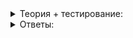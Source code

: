 <details>
<summary>Теория + тестирование:</summary>

# Scan-алгоритмы

Не все алгоритмы легко разложить на map и reduce, но это не означает, что их нельзя распараллелить. Разберём один из них —  [`partial_sum`](https://en.cppreference.com/w/cpp/algorithm/partial_sum). Можно сказать, что он обобщает функцию  `accumulate`, вычисляя не только сумму или минимум всех элементов, но и сумму на любом префиксе — начале массива.

Как и  `accumulate`, алгоритм  `partial_sum`  даёт слишком жёсткие гарантии на порядок вычислений. Поэтому его версии, поддерживающие параллельность, называются по-другому. Более того, появляется две версии, соответствующие двум способам вычисления таких префиксных сумм. В обоих случаях алгоритм получает N объектов и возвращает N сумм. Разница лишь в том, включает ли i-я сумма сам i-й элемент:

-   [`inclusive_scan`](https://en.cppreference.com/w/cpp/algorithm/inclusive_scan)  возвращает первый элемент, сумму первых двух, первых трёх, а последней — сумму всех. То есть i-я сумма включает в себя i-й элемент.
-   [`exclusive_scan`](https://en.cppreference.com/w/cpp/algorithm/exclusive_scan)  возвращает начальный элемент (например, 0), первый, сумму первых двух, а последней — сумму всех, кроме последнего. То есть i-я сумма не включает i-й элемент.

Лучше всего разобраться на примере. Пусть есть данные о количестве котов, поступавших в приют каждый день — вектор  `cat_count_daily`. Scan-алгоритмы позволят вычислить, сколько котов суммарно оказывалось в приюте в каждый из дней. Inclusive-версия будет содержать данные на конец каждого дня, и в конце последнего дня мы узнаем суммарное количество котов. А exclusive-версия хранит данные на начало каждого дня, и в начале первого дня мы не будем видеть ни одного кота.

```cpp
#include <iostream>
#include <numeric>
#include <vector>

using namespace std;

int main() {
    const vector<int> cat_count_daily = {1, 7, 2, 6, 9};
    // 1 кот в первый день, 7 во второй и т. д.

    vector<int> cat_count_cumulative(cat_count_daily.size());

    inclusive_scan(cat_count_daily.begin(), cat_count_daily.end(),
                   cat_count_cumulative.begin());
    cout << "Количество котов на конец каждого дня: ";
    for (const int count : cat_count_cumulative) {
        cout << count << " ";
    }
    cout << endl;

    exclusive_scan(cat_count_daily.begin(), cat_count_daily.end(),
                   cat_count_cumulative.begin(),
                   0);
    cout << "Количество котов на начало каждого дня: ";
    for (const int count : cat_count_cumulative) {
        cout << count << " ";
    }
    cout << endl;
}

```

Вывод будет таким:

```
Количество котов на конец каждого дня: 1 8 10 16 25 
Количество котов на начало каждого дня: 0 1 8 10 16

```

----------

Почему exclusive-версия требует передать начальное значение (в данном примере ноль), а inclusive — нет?

-   Exclusive-версия работает с более широким спектром группирующих операций и потому не может определить подходящее начальное значение.
    
-   Inclusive-версия не нуждается в начальном значении, потому что можно всё прибавлять к первому элементу.
    
-   В inclusive-версии «всё включено», в том числе и начальное значение. Если хорошо попросить, она и остальные аргументы додумает за разработчика.
    

Как  `inclusive_scan`  обобщает  `reduce`, так  `transform_inclusive_scan`  обобщает  `transform_reduce`  и позволяет применить преобразование ко всем элементам перед вычислением сумм. Например, transform-операция может помочь достать нужное поле из структуры:

```cpp
#include <functional>
#include <iostream>
#include <numeric>
#include <vector>

using namespace std;

struct DailyStat {
    int day_id;
    int cat_count;
};

int main() {
    const vector<DailyStat> daily_stats = {
        {15, 1},  // 1 кот 15-го числа
        {16, 7},  // 7 котов 16-го числа
        {17, 2},
        {18, 6},
        {19, 9}
    };

    vector<int> cat_count_cumulative(daily_stats.size());

    transform_inclusive_scan(
        daily_stats.begin(), daily_stats.end(),
        cat_count_cumulative.begin(),
        plus<>{},
        [](const DailyStat& stat) { return stat.cat_count; }
    );
    cout << "Количество котов на конец каждого дня: ";
    for (const int count : cat_count_cumulative) {
        cout << count << " ";
    }
    cout << endl;

    transform_exclusive_scan(
        daily_stats.begin(), daily_stats.end(),
        cat_count_cumulative.begin(),
        0,
        plus<>{},
        [](const DailyStat& stat) { return stat.cat_count; }
    );
    cout << "Количество котов на начало каждого дня: ";
    for (const int count : cat_count_cumulative) {
        cout << count << " ";
    }
    cout << endl;
}

```

Вывод всё тот же:

```
Количество котов на конец каждого дня: 1 8 10 16 25 
Количество котов на начало каждого дня: 0 1 8 10 16

```

В отличие от  `transform`  и  `transform_reduce`, обе функции  `transform_*_scan`  не умеют принимать два входных диапазона и применять преобразование к парам соответствующих элементов. Когда это требуется, нужно отдельно вызвать  `transform`, сложить результат в отдельный контейнер или в один из существующих, а для него уже вызвать  `*_scan`.

----------

Почему нельзя было сделать одну функцию, вычисляющую N+1 префиксных сумм: и нулевую, и сумму всех элементов?

-   Удобно, когда функция возвращает столько же объектов, сколько принимает на вход. Это позволяет записывать результат на место входных данных без дополительного выделения памяти.
    
-   Алгоритмы стандартной библиотеки должны заранее понимать, сколько объектов будет записано в выходной итератор.
    
-   Распараллеливание наиболее эффективно, когда функция возвращает столько же объектов, сколько принимает на вход.

</details>

<details>
<summary>Ответы:</summary>

# Ответы на задания

Почему exclusive-версия требует передать начальное значение (в данном примере ноль), а inclusive — нет?

-   **(-)**  Exclusive-версия работает с более широким спектром группирующих операций и потому не может определить подходящее начальное значение.

> Нет, обе версии могут принять произвольную бинарную операцию вместо суммы.

-   **(+)**  Inclusive-версия не нуждается в начальном значении, потому что можно всё прибавлять к первому элементу.
    
-   **(-)**  В inclusive-версии «всё включено», в том числе и начальное значение. Если хорошо попросить, она и остальные аргументы додумает за разработчика.
    

> Мечты, мечты.

----------

Почему нельзя было сделать одну функцию, вычисляющую N+1 префиксных сумм: и нулевую, и сумму всех элементов?

-   **(+)**  Удобно, когда функция возвращает столько же объектов, сколько принимает на вход. Это позволяет записывать результат на место входных данных без дополительного выделения памяти.
    
-   **(-)**  Алгоритмы стандартной библиотеки должны заранее понимать, сколько объектов будет записано в выходной итератор.
    

> Нет,  `copy_if`  же как-то работает.

-   **(-)**  Распараллеливание наиболее эффективно, когда функция возвращает столько же объектов, сколько принимает на вход.

> Один элемент погоды не сделает, inclusive-версии ничего не стоит записать дополнительный ноль.

</details>
